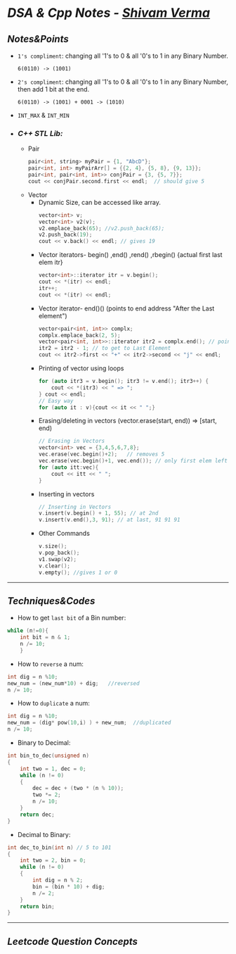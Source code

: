 # *DSA & Cpp Notes - [Shivam Verma](https://github.com/shivamm-verma/Learn-cpp)*

## *Notes&Points*
- `1's compliment`: changing all '1's to 0 & all '0's to 1 in any Binary Number.
    ```
    6(0110) -> (1001)
    ```

- `2's compliment`: changing all '1's to 0 & all '0's to 1 in any Binary Number, then add 1 bit at the end.
    ```
    6(0110) -> (1001) + 0001 -> (1010)
    ```

- `INT_MAX` & `INT_MIN`

- ### _C++ STL Lib:_
  - Pair 
    ```cpp
    pair<int, string> myPair = {1, "AbcD"};
    pair<int, int> myPairArr[] = {{2, 4}, {5, 8}, {9, 13}};
    pair<int, pair<int, int>> conjPair = {3, {5, 7}};
    cout << conjPair.second.first << endl;  // should give 5
    ```
   - Vector
     - Dynamic Size, can be accessed like array.
        ```cpp
        vector<int> v;
        vector<int> v2(v);
        v2.emplace_back(65); //v2.push_back(65);
        v2.push_back(19);
        cout << v.back() << endl; // gives 19
        ```
     - Vector iterators- begin() ,end() ,rend() ,rbegin() {actual first last elem itr}
        ```cpp
        vector<int>::iterator itr = v.begin();
        cout << *(itr) << endl;
        itr++;
        cout << *(itr) << endl;
        ```
     - Vector iterator- end()() (points to end address "After the Last element") 
        ```cpp
        vector<pair<int, int>> complx;
        complx.emplace_back(2, 5);
        vector<pair<int, int>>::iterator itr2 = complx.end(); // points to end address AFTER THE LAST ELEMENT
        itr2 = itr2 - 1; // to get to Last Element
        cout << itr2->first << "+" << itr2->second << "j" << endl;
        ```
     - Printing of vector using loops
        ```cpp
        for (auto itr3 = v.begin(); itr3 != v.end(); itr3++) {
            cout << *(itr3) << " => ";
        } cout << endl;
        // Easy way
        for (auto it : v){cout << it << " ";}
        ```
     - Erasing/deleting in vectors (vector.erase(start, end)) => [start, end)
        ```cpp
        // Erasing in Vectors
        vector<int> vec = {3,4,5,6,7,8};
        vec.erase(vec.begin()+2);   // removes 5
        vec.erase(vec.begin()+1, vec.end()); // only first elem left
        for (auto itt:vec){
            cout << itt << " ";
        }
        ```
     - Inserting in vectors 
        ```cpp
        // Inserting in Vectors
        v.insert(v.begin() + 1, 55); // at 2nd
        v.insert(v.end(),3, 91); // at last, 91 91 91
        ```
     - Other Commands
        ```cpp
        v.size();
        v.pop_back();
        v1.swap(v2);
        v.clear();
        v.empty(); //gives 1 or 0
        ```


---

## *Techniques&Codes*
- How to get `last bit` of a Bin number:
```cpp
while (n!=0){
    int bit = n & 1;
    n /= 10; 
    }
```

- How to `reverse` a num:
```cpp
int dig = n %10;
new_num = (new_num*10) + dig;   //reversed
n /= 10;
```

- How to `duplicate` a num:
```cpp
int dig = n %10;
new_num = (dig* pow(10,i) ) + new_num;  //duplicated
n /= 10;
```

- Binary to Decimal:
```cpp
int bin_to_dec(unsigned n)
{
    int two = 1, dec = 0;
    while (n != 0)
    {
        dec = dec + (two * (n % 10));
        two *= 2;
        n /= 10;
    }
    return dec;
}
```

- Decimal to Binary:
```cpp
int dec_to_bin(int n) // 5 to 101
{
    int two = 2, bin = 0;
    while (n != 0)
    {
        int dig = n % 2;
        bin = (bin * 10) + dig;
        n /= 2;
    }
    return bin;
}
```
---

## *Leetcode Question Concepts*